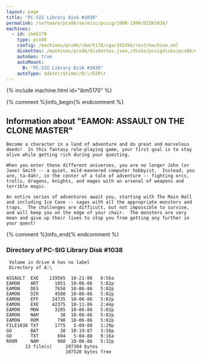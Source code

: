 ```yaml
---
layout: page
title: "PC-SIG Library Disk #1038"
permalink: /software/pcx86/sw/misc/pcsig/1000-1999/DISK1038/
machines:
  - id: ibm5170
    type: pcx86
    config: /machines/pcx86/ibm/5170/cga/1024kb/rev3/machine.xml
    diskettes: /machines/pcx86/diskettes.json,/disks/pcsigdisks/pcx86/diskettes.json
    autoGen: true
    autoMount:
      B: "PC-SIG Library Disk #1038"
    autoType: $date\r$time\rB:\rDIR\r
---
```


{% include machine.html id="ibm5170" %}

{% comment %}info_begin{% endcomment %}

## Information about "EAMON:  ASSAULT ON THE CLONE MASTER"

    Become a character in a land of adventure and do great and marvelous
    deeds!  In this fantasy role-playing game, your first goal is to stay
    alive while getting rich during your questing.
    
    When you enter these different universes, you are no longer John (or
    Jane) Smith -- a quiet, mild-mannered computer hobbyist.  Instead, you
    are, ta-dah!, in the center of a tale of adventure -- fighting orcs,
    trolls, dragons, knights, and mages with an arsenal of weapons and
    terrible magic.
    
    An entire series of adventures await you, starting with The Main Hall
    and including Ice Cave -- sagas with all the appropriate monsters and
    traps.  The challenges are difficult, but not impossible to survive,
    and will keep you on the edge of your chair.  The monsters are very
    mean and give up their lives to stop you from getting any further in
    your quest!
{% comment %}info_end{% endcomment %}


### Directory of PC-SIG Library Disk #1038

     Volume in drive A has no label
     Directory of A:\

    ASSAULT  EXE    119565  10-21-86   8:56a
    EAMON    ART      1051  10-06-86   5:02p
    EAMON    DES      7650  10-06-86   5:02p
    EAMON    DIR      4500  10-06-86   5:02p
    EAMON    EFF     24735  10-06-86   5:02p
    EAMON    EXE     42375  10-11-86   2:44p
    EAMON    MON      3205  10-06-86   5:02p
    EAMON    NAM        38  10-06-86   5:02p
    EAMON    ROM       798  10-06-86   5:02p
    FILE1038 TXT      1775   5-09-88   1:29p
    GO       BAT        38  10-19-87   3:56p
    GO       TXT       694   5-04-88   9:16a
    ROOM     NAM       960  10-06-86   5:32p
           13 file(s)     207384 bytes
                          107520 bytes free
